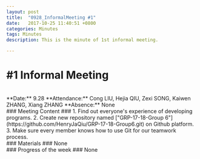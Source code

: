 ```yaml
---
layout: post
title:  "0928_InformalMeeting #1"
date:   2017-10-25 11:40:51 +0800
categories: Minutes
tags: Minutes
description: This is the minute of 1st informal meeting.

---
```


# #1 Informal Meeting #

<br>
**Date:** 9.28      
**Attendance:** Cong LIU, Hejia QIU, Zexi SONG, Kaiwen ZHANG, Xiang ZHANG  
**Absence:** None

<br>
### Meeting Content ###
1. Find out everyone's experience of developing programs.
2. Create new repository named ["GRP-17-18-Group 6"](https://github.com/HenryJaQiu/GRP-17-18-Group6.git) on Github platform.
3. Make sure every member knows how to use Git for our teamwork process. 

<br>
### Materials ###
None

<br>
### Progress of the week ###
None

